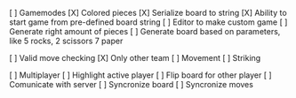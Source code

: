 <!-- [ ] images -->

[ ] Gamemodes
    [X] Colored pieces
    [X] Serialize board to string
        [X] Ability to start game from pre-defined board string
            [ ] Editor to make custom game
    [ ] Generate right amount of pieces
        [ ] Generate board based on parameters, like 5 rocks, 2 scissors 7 paper

[ ] Valid move checking
    [X] Only other team
    [ ] Movement
    [ ] Striking

[ ] Multiplayer
    [ ] Highlight active player
    [ ] Flip board for other player
    [ ] Comunicate with server
        [ ] Syncronize board
            [ ] Syncronize moves
        